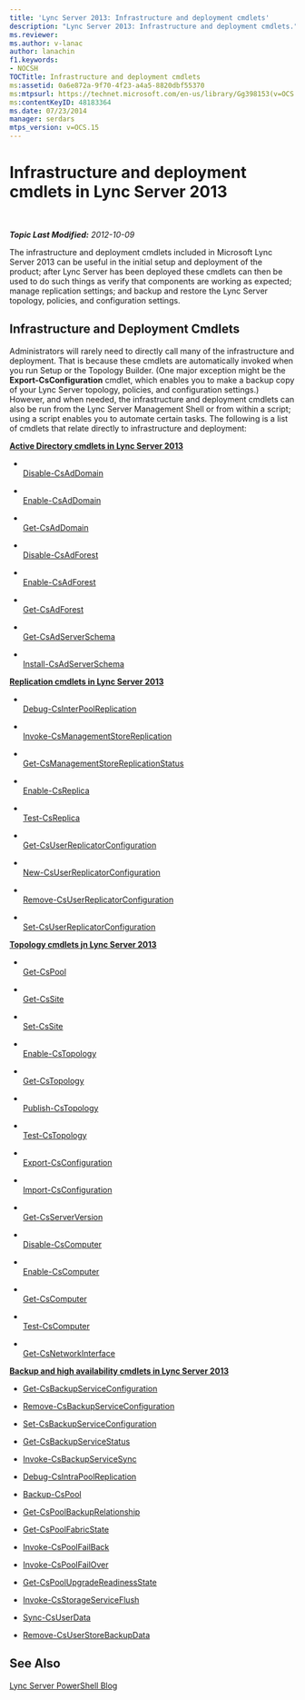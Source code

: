 ```yaml
---
title: 'Lync Server 2013: Infrastructure and deployment cmdlets'
description: "Lync Server 2013: Infrastructure and deployment cmdlets."
ms.reviewer: 
ms.author: v-lanac
author: lanachin
f1.keywords:
- NOCSH
TOCTitle: Infrastructure and deployment cmdlets
ms:assetid: 0a6e872a-9f70-4f23-a4a5-8820dbf55370
ms:mtpsurl: https://technet.microsoft.com/en-us/library/Gg398153(v=OCS.15)
ms:contentKeyID: 48183364
ms.date: 07/23/2014
manager: serdars
mtps_version: v=OCS.15
---
```


# Infrastructure and deployment cmdlets in Lync Server 2013

<div data-xmlns="http://www.w3.org/1999/xhtml">

<div class="topic" data-xmlns="http://www.w3.org/1999/xhtml" data-msxsl="urn:schemas-microsoft-com:xslt" data-cs="https://msdn.microsoft.com/">

<div data-asp="https://msdn2.microsoft.com/asp">



</div>

<div id="mainSection">

<div id="mainBody">

<span> </span>

_**Topic Last Modified:** 2012-10-09_

The infrastructure and deployment cmdlets included in Microsoft Lync Server 2013 can be useful in the initial setup and deployment of the product; after Lync Server has been deployed these cmdlets can then be used to do such things as verify that components are working as expected; manage replication settings; and backup and restore the Lync Server topology, policies, and configuration settings.

<div>

## Infrastructure and Deployment Cmdlets

Administrators will rarely need to directly call many of the infrastructure and deployment. That is because these cmdlets are automatically invoked when you run Setup or the Topology Builder. (One major exception might be the **Export-CsConfiguration** cmdlet, which enables you to make a backup copy of your Lync Server topology, policies, and configuration settings.) However, and when needed, the infrastructure and deployment cmdlets can also be run from the Lync Server Management Shell or from within a script; using a script enables you to automate certain tasks. The following is a list of cmdlets that relate directly to infrastructure and deployment:

**[Active Directory cmdlets in Lync Server 2013](lync-server-2013-active-directory-cmdlets.md)**

  - <span></span>  
    [Disable-CsAdDomain](https://technet.microsoft.com/library/Gg398785(v=OCS.15))

  - <span></span>  
    [Enable-CsAdDomain](https://technet.microsoft.com/library/Gg412764(v=OCS.15))

  - <span></span>  
    [Get-CsAdDomain](https://technet.microsoft.com/library/Gg398453(v=OCS.15))

<!-- end list -->

  - <span></span>  
    [Disable-CsAdForest](https://technet.microsoft.com/library/Gg398122(v=OCS.15))

  - <span></span>  
    [Enable-CsAdForest](https://technet.microsoft.com/library/Gg425713(v=OCS.15))

  - <span></span>  
    [Get-CsAdForest](https://technet.microsoft.com/library/Gg412995(v=OCS.15))

<!-- end list -->

  - <span></span>  
    [Get-CsAdServerSchema](https://technet.microsoft.com/library/Gg413070(v=OCS.15))

  - <span></span>  
    [Install-CsAdServerSchema](https://technet.microsoft.com/library/Gg398681(v=OCS.15))

**[Replication cmdlets in Lync Server 2013](lync-server-2013-replication-cmdlets.md)**

  - <span></span>  
    [Debug-CsInterPoolReplication](https://technet.microsoft.com/library/JJ619185(v=OCS.15))

<!-- end list -->

  - <span></span>  
    [Invoke-CsManagementStoreReplication](https://technet.microsoft.com/library/Gg413060(v=OCS.15))

<!-- end list -->

  - <span></span>  
    [Get-CsManagementStoreReplicationStatus](https://technet.microsoft.com/library/Gg399052(v=OCS.15))

<!-- end list -->

  - <span></span>  
    [Enable-CsReplica](https://technet.microsoft.com/library/Gg425965(v=OCS.15))

  - <span></span>  
    [Test-CsReplica](https://technet.microsoft.com/library/JJ205289(v=OCS.15))

<!-- end list -->

  - <span></span>  
    [Get-CsUserReplicatorConfiguration](https://technet.microsoft.com/library/Gg398548(v=OCS.15))

  - <span></span>  
    [New-CsUserReplicatorConfiguration](https://technet.microsoft.com/library/Gg399059(v=OCS.15))

  - <span></span>  
    [Remove-CsUserReplicatorConfiguration](https://technet.microsoft.com/library/Gg425738(v=OCS.15))

  - <span></span>  
    [Set-CsUserReplicatorConfiguration](https://technet.microsoft.com/library/Gg398540(v=OCS.15))

**[Topology cmdlets jn Lync Server 2013](lync-server-2013-topology-cmdlets.md)**

  - <span></span>  
    [Get-CsPool](https://technet.microsoft.com/library/Gg398992(v=OCS.15))

<!-- end list -->

  - <span></span>  
    [Get-CsSite](https://technet.microsoft.com/library/Gg398185(v=OCS.15))

  - <span></span>  
    [Set-CsSite](https://technet.microsoft.com/library/Gg413023(v=OCS.15))

<!-- end list -->

  - <span></span>  
    [Enable-CsTopology](https://technet.microsoft.com/library/Gg398398(v=OCS.15))

  - <span></span>  
    [Get-CsTopology](https://technet.microsoft.com/library/Gg412824(v=OCS.15))

  - <span></span>  
    [Publish-CsTopology](https://technet.microsoft.com/library/Gg398953(v=OCS.15))

  - <span></span>  
    [Test-CsTopology](https://technet.microsoft.com/library/Gg398127(v=OCS.15))

<!-- end list -->

  - <span></span>  
    [Export-CsConfiguration](https://technet.microsoft.com/library/Gg398627(v=OCS.15))

  - <span></span>  
    [Import-CsConfiguration](https://technet.microsoft.com/library/Gg398800(v=OCS.15))

<!-- end list -->

  - <span></span>  
    [Get-CsServerVersion](https://technet.microsoft.com/library/Gg398470(v=OCS.15))

<!-- end list -->

  - <span></span>  
    [Disable-CsComputer](https://technet.microsoft.com/library/Gg399023(v=OCS.15))

  - <span></span>  
    [Enable-CsComputer](https://technet.microsoft.com/library/Gg412815(v=OCS.15))

  - <span></span>  
    [Get-CsComputer](https://technet.microsoft.com/library/Gg425959(v=OCS.15))

  - <span></span>  
    [Test-CsComputer](https://technet.microsoft.com/library/Gg398162(v=OCS.15))

<!-- end list -->

  - <span></span>  
    [Get-CsNetworkInterface](https://technet.microsoft.com/library/Gg398121(v=OCS.15))

**[Backup and high availability cmdlets in Lync Server 2013](lync-server-2013-backup-and-high-availability-cmdlets.md)**

  - [Get-CsBackupServiceConfiguration](https://technet.microsoft.com/library/JJ205087(v=OCS.15))

  - [Remove-CsBackupServiceConfiguration](https://technet.microsoft.com/library/JJ204903(v=OCS.15))

  - [Set-CsBackupServiceConfiguration](https://technet.microsoft.com/library/JJ205006(v=OCS.15))

<!-- end list -->

  - [Get-CsBackupServiceStatus](https://technet.microsoft.com/library/JJ205032(v=OCS.15))

<!-- end list -->

  - [Invoke-CsBackupServiceSync](https://technet.microsoft.com/library/JJ205374(v=OCS.15))

<!-- end list -->

  - [Debug-CsIntraPoolReplication](https://technet.microsoft.com/library/JJ205103(v=OCS.15))

<!-- end list -->

  - [Backup-CsPool](https://technet.microsoft.com/library/JJ204955(v=OCS.15))

<!-- end list -->

  - [Get-CsPoolBackupRelationship](https://technet.microsoft.com/library/JJ204745(v=OCS.15))

<!-- end list -->

  - [Get-CsPoolFabricState](https://technet.microsoft.com/library/JJ619188(v=OCS.15))

<!-- end list -->

  - [Invoke-CsPoolFailBack](https://technet.microsoft.com/library/JJ204873(v=OCS.15))

<!-- end list -->

  - [Invoke-CsPoolFailOver](https://technet.microsoft.com/library/JJ205189(v=OCS.15))

<!-- end list -->

  - [Get-CsPoolUpgradeReadinessState](https://technet.microsoft.com/library/JJ204689(v=OCS.15))

<!-- end list -->

  - [Invoke-CsStorageServiceFlush](https://technet.microsoft.com/library/JJ619175(v=OCS.15))

<!-- end list -->

  - [Sync-CsUserData](https://technet.microsoft.com/library/JJ205242(v=OCS.15))

<!-- end list -->

  - [Remove-CsUserStoreBackupData](https://technet.microsoft.com/library/JJ205003(v=OCS.15))

</div>

<div>

## See Also


[Lync Server PowerShell Blog](https://go.microsoft.com/fwlink/p/?linkid=203150)  
  

</div>

</div>

<span> </span>

</div>

</div>

</div>

